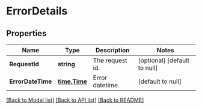 # ErrorDetails

## Properties
Name | Type | Description | Notes
------------ | ------------- | ------------- | -------------
**RequestId** | **string** | The request id. | [optional] [default to null]
**ErrorDateTime** | [**time.Time**](time.Time.md) | Error datetime. | [default to null]

[[Back to Model list]](../README.md#documentation-for-models) [[Back to API list]](../README.md#documentation-for-api-endpoints) [[Back to README]](../README.md)


